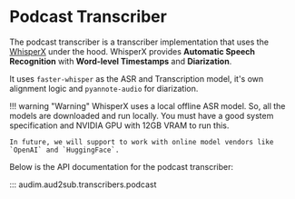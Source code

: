 # Podcast Transcriber

The podcast transcriber is a transcriber implementation that uses the [WhisperX](https://github.com/m-bain/whisperx) under the hood.
WhisperX provides **Automatic Speech Recognition** with **Word-level Timestamps** and **Diarization**.

It uses `faster-whisper` as the ASR and Transcription model, it's own alignment logic and `pyannote-audio` for diarization.

!!! warning "Warning"
    WhisperX uses a local offline ASR model.
    So, all the models are downloaded and run locally.
    You must have a good system specification and NVIDIA GPU with 12GB VRAM to run this.

    In future, we will support to work with online model vendors like `OpenAI` and `HuggingFace`.

Below is the API documentation for the podcast transcriber:

::: audim.aud2sub.transcribers.podcast